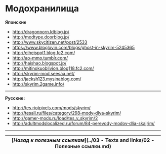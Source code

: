 # Модохранилища

**Японские**

+ http://dragonporn.ldblog.jp/
+ http://modtype.doorblog.jp/
+ http://www.skycitizen.net/post/2533
+ https://www.bloglovin.com/blogs/ghost-in-skyrim-5245365
+ http://eiheispot1.blog.fc2.com/
+ http://ao-mmo.tumblr.com/
+ http://haishao.blogspot.jp/
+ http://mitinokuoblivion.blog118.fc2.com/
+ http://skyrim-mod.seesaa.net/
+ http://jacksh123.mysinablog.com/
+ http://skyrim.2game.info/

------

**Русские:**

+ http://tes.riotpixels.com/mods/skyrim/
+ http://tesall.ru/files/category/298-mody-dlya-skyrim/
+ http://gamer-mods.ru/load/tes_v_skyrim/2
+ http://adultmodslocalized.ru/forum/84-perevody-modov-dlia-skajrim/

------

|[*Назад к полезным ссылкам*](../03 - Texts and links/02 - Полезные ссылки.md)|
|:---:|
